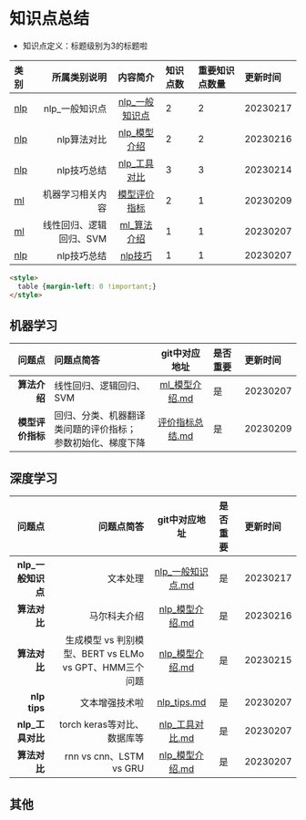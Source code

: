 # 知识点总结


- 知识点定义：标题级别为3的标题啦

| 类别 | 所属类别说明 | 内容简介 | 知识点数 | 重要知识点数量 | 更新时间
|:- |-: | :-: | :-  | :- | :- 
|[nlp](#深度学习) | nlp_一般知识点 | [nlp_一般知识点](#nlp_base) | 2 | 2 | 20230217
|[nlp](#深度学习) | nlp算法对比 | [nlp_模型介绍](#models) | 2 | 2 | 20230216
|[nlp](#深度学习) | nlp技巧总结 | [nlp_工具对比](#tools) | 3 | 3 | 20230214
|[ml](#机器学习) | 机器学习相关内容 | [模型评价指标](#评价指标) | 2 | 1 | 20230209
|[ml](#机器学习) | 线性回归、逻辑回归、SVM | [ml_算法介绍](#ml_model) | 1 | 1 | 20230207
|[nlp](#深度学习) | nlp技巧总结 | [nlp技巧](#tips) | 1 | 1 | 20230207

```html
<style>
  table {margin-left: 0 !important;}
</style>
```

## 机器学习


| 问题点 | 问题点简答 | git中对应地址 | 是否重要 | 更新时间
|-: |:-| :-:  | :- | :-
|<b id="ml_model">算法介绍</b> | 线性回归、逻辑回归、SVM | [ml_模型介绍.md](https://github.com/w666x/summary_nlp/blob/main/ml/ml_模型介绍)| 是 | 20230207
|<b id="评价指标">模型评价指标</b> | 回归、分类、机器翻译类问题的评价指标；<br> 参数初始化、梯度下降  | [评价指标总结.md](https://github.com/w666x/summary_nlp/blob/main/ml/评价指标总结.md)| 是 | 20230209


## 深度学习


| 问题点 | 问题点简答 | git中对应地址 | 是否重要 | 更新时间
|-: |-: | :-:  | :- | :-
|<b id="nlp_base">nlp_一般知识点</b> | 文本处理 | [nlp_一般知识点.md](https://github.com/w666x/summary_nlp/blob/main/nlp/nlp_一般知识点)| 是 | 20230217
|<b id="models">算法对比</b> | 马尔科夫介绍 | [nlp_模型介绍.md](https://github.com/w666x/summary_nlp/blob/main/nlp/nlp_模型介绍.md)| 是 | 20230216
|<b id="models">算法对比</b> | 生成模型 vs 判别模型、BERT vs ELMo vs GPT、HMM三个问题 | [nlp_模型介绍.md](https://github.com/w666x/summary_nlp/blob/main/nlp/nlp_模型介绍.md)| 是 | 20230215
|<b id="tips">nlp tips</b> | 文本增强技术啦 | [nlp_tips.md](https://github.com/w666x/summary_nlp/blob/main/nlp/nlp_tips.md)| 是 | 20230207
|<b id="tools">nlp_工具对比</b> | torch keras等对比、数据库等 | [nlp_工具对比.md](https://github.com/w666x/summary_nlp/blob/main/nlp/nlp_工具对比.md)| 是 | 20230207
|<b id="models">算法对比</b> | rnn vs cnn、LSTM vs GRU | [nlp_模型介绍.md](https://github.com/w666x/summary_nlp/blob/main/nlp/nlp_模型介绍.md)| 是 | 20230207


## 其他
